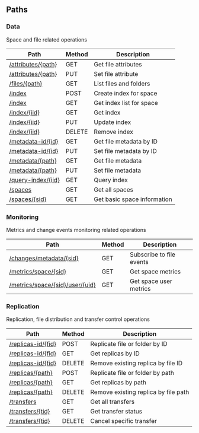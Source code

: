 
<a name="paths"></a>
## Paths

<a name="data_resource"></a>
### Data
Space and file related operations


|Path|Method|Description|
|---|---|---|
|[/attributes/{path}](operations/get_file_attributes.md)|GET|Get file attributes|
|[/attributes/{path}](operations/set_file_attribute.md)|PUT|Set file attribute|
|[/files/{path}](operations/list_files.md)|GET|List files and folders|
|[/index](operations/add_space_index.md)|POST|Create index for space|
|[/index](operations/get_space_indexes.md)|GET|Get index list for space|
|[/index/{iid}](operations/get_space_index.md)|GET|Get index|
|[/index/{iid}](operations/update_space_index.md)|PUT|Update index|
|[/index/{iid}](operations/remove_space_index.md)|DELETE|Remove index|
|[/metadata-id/{id}](operations/get_file_metadata_by_id.md)|GET|Get file metadata by ID|
|[/metadata-id/{id}](operations/set_file_metadata_by_id.md)|PUT|Set file metadata by ID|
|[/metadata/{path}](operations/get_file_metadata.md)|GET|Get file metadata|
|[/metadata/{path}](operations/set_file_metadata.md)|PUT|Set file metadata|
|[/query-index/{iid}](operations/query_space_indexes.md)|GET|Query index|
|[/spaces](operations/get_all_spaces.md)|GET|Get all spaces|
|[/spaces/{sid}](operations/get_space.md)|GET|Get basic space information|


<a name="monitoring_resource"></a>
### Monitoring
Metrics and change events monitoring related operations


|Path|Method|Description|
|---|---|---|
|[/changes/metadata/{sid}](operations/get_space_changes.md)|GET|Subscribe to file events|
|[/metrics/space/{sid}](operations/get_space_metrics.md)|GET|Get space metrics|
|[/metrics/space/{sid}/user/{uid}](operations/get_space_user_metrics.md)|GET|Get space user metrics|


<a name="replication_resource"></a>
### Replication
Replication, file distribution and transfer control operations


|Path|Method|Description|
|---|---|---|
|[/replicas-id/{fid}](operations/replicate_file_by_id.md)|POST|Replicate file or folder by ID|
|[/replicas-id/{fid}](operations/get_file_replicas_by_id.md)|GET|Get replicas by ID|
|[/replicas-id/{fid}](operations/delete_replica_by_id.md)|DELETE|Remove existing replica by file ID|
|[/replicas/{path}](operations/replicate_file.md)|POST|Replicate file or folder by path|
|[/replicas/{path}](operations/get_file_replicas.md)|GET|Get replicas by path|
|[/replicas/{path}](operations/delete_replica.md)|DELETE|Remove existing replica by file path|
|[/transfers](operations/get_all_transfers.md)|GET|Get all transfers|
|[/transfers/{tid}](operations/get_transfer_status.md)|GET|Get transfer status|
|[/transfers/{tid}](operations/cancel_transfer.md)|DELETE|Cancel specific transfer|




